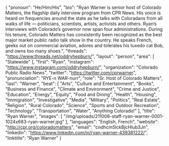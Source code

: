 {
  "pronoun": "He/Him/His",
  "bio": "Ryan Warner is senior host of Colorado Matters, the flagship daily interview program from CPR News. His voice is heard on frequencies around the state as he talks with Coloradans from all walks of life — politicians, scientists, artists, activists and others. Ryan’s interviews with Colorado’s governor now span four administrations. During his tenure, Colorado Matters has consistently been recognized as the best major market public radio talk show in the country. He speaks French, geeks out on commercial aviation, adores and tolerates his tuxedo cat Bob, and owns too many shoes.",
  "threads": "https://www.threads.net/oddryhepburn/",
  "layout": "person",
  "area": [
    "Statewide"
  ],
  "first": "Ryan",
  "instagram": "https://www.instagram.com/oddryhepburn/",
  "organization": "Colorado Public Radio News",
  "twitter": "https://twitter.com/cprwarner",
  "pronunciation": "RYE-n WAR-nurr",
  "role": "Sr. Host of Colorado Matters",
  "last": "Warner",
  "beat": [
    "Arts",
    "Culture and Entertainment",
    "Books",
    "Business and Finance",
    "Climate and Environment",
    "Crime and Justice",
    "Education",
    "Energy",
    "Equity",
    "Food and Dining",
    "Health",
    "Housing",
    "Immigration",
    "Investigative",
    "Media",
    "Military",
    "Politics",
    "Real Estate",
    "Religion",
    "Rural Colorado",
    "Science",
    "Sports and Outdoor Recreation",
    "Technology",
    "Transportation",
    "Water",
    "Anything Colorado!"
  ],
  "title": "Ryan Warner",
  "images": [
    "/img/uploads/211006-staff-ryan-warner-0001-1024x683-ryan-warner.jpg"
  ],
  "languages": "English, French",
  "website": "http://cpr.org/coloradomatters",
  "email": "cndhcm5lckBjcHIub3Jn",
  "linkedin": "https://www.linkedin.com/in/ryan-warner-439381222/",
  "linktitle": "Ryan Warner"
}